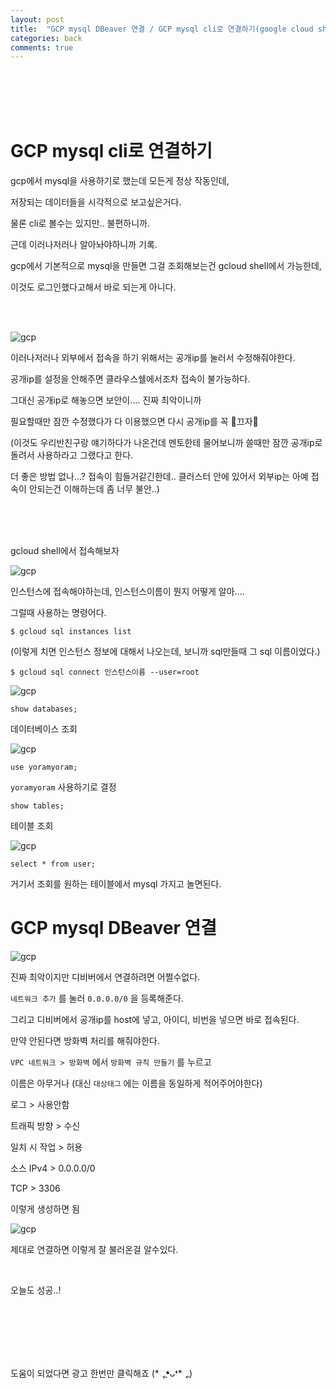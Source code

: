 ```yaml
---
layout: post
title:  "GCP mysql DBeaver 연결 / GCP mysql cli로 연결하기(google cloud shell)"
categories: back
comments: true
---
```


<br>

<br>

<br>

<br>

# GCP mysql cli로 연결하기



gcp에서 mysql을 사용하기로 했는데 모든게 정상 작동인데,

저장되는 데이터들을 시각적으로 보고싶은거다.

물론 cli로 볼수는 있지만.. 불편하니까.

근데 이러나저러나 알아놔야하니까 기록.

gcp에서 기본적으로 mysql을 만들면 그걸 조회해보는건 gcloud shell에서 가능한데,

이것도 로그인했다고해서 바로 되는게 아니다.

<br>

<br>

![gcp](/assets/img/2022-01-04/5.png)

이러나저러나 외부에서 접속을 하기 위해서는 공개ip를 눌러서 수정해줘야한다.

공개ip를 설정을 안해주면 클라우스쉘에서조차 접속이 불가능하다.

그대신 공개ip로 해놓으면 보안이.... 진짜 최악이니까

필요할때만 잠깐 수정했다가 다 이용했으면 다시 공개ip를 꼭 🌟끄자🌟

(이것도 우리반친구랑 얘기하다가 나온건데 멘토한테 물어보니까 쓸때만 잠깐 공개ip로 돌려서 사용하라고 그랬다고 한다. 

더 좋은 방법 없나...? 접속이 힘들거같긴한데.. 클러스터 안에 있어서 외부ip는 아예 접속이 안되는건 이해하는데 좀 너무 불안..)

<br>

<br>

<br>

gcloud shell에서 접속해보자

![gcp](/assets/img/2022-01-04/1.png)

인스턴스에 접속해야하는데, 인스턴스이름이 뭔지 어떻게 알아....

그럴때 사용하는 명령어다.

~~~
$ gcloud sql instances list
~~~

(이렇게 치면 인스턴스 정보에 대해서 나오는데, 보니까 sql만들때 그 sql 이름이었다.)

~~~
$ gcloud sql connect 인스턴스이름 --user=root
~~~

![gcp](/assets/img/2022-01-04/2.png)

~~~
show databases;
~~~

데이터베이스 조회

![gcp](/assets/img/2022-01-04/3.png)

~~~
use yoramyoram;
~~~

`yoramyoram` 사용하기로 결정

~~~
show tables;
~~~

테이블 조회

![gcp](/assets/img/2022-01-04/4.png)

~~~
select * from user;
~~~

거기서 조회를 원하는 테이블에서 mysql 가지고 놀면된다.

# GCP mysql DBeaver 연결



![gcp](/assets/img/2022-01-04/6.png)

진짜 최악이지만 디비버에서 연결하려면 어쩔수없다.

`네트워크 추가` 를 눌러 `0.0.0.0/0` 을 등록해준다.

그리고 디비버에서 공개ip를 host에 넣고, 아이디, 비번을 넣으면 바로 접속된다.

만약 안된다면 방화벽 처리를 해줘야한다.

`VPC 네트워크 > 방화벽` 에서 `방화벽 규칙 만들기` 를 누르고

이름은 아무거나 (대신 `대상태그` 에는 이름을 동일하게 적어주어야한다)

로그 > 사용안함

트래픽 방향 > 수신

일치 시 작업 > 허용

소스 IPv4 > 0.0.0.0/0

TCP > 3306

이렇게 생성하면 됨

![gcp](/assets/img/2022-01-04/7.png)

제대로 연결하면 이렇게 잘 불러온걸 알수있다.

<br>

오늘도 성공..!

<br>

<br>

<br>

<br>

<br>

도움이 되었다면 광고 한번만 클릭해죠 (*ૂ❛ᴗ❛*ૂ)
